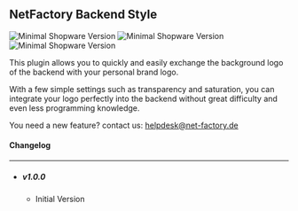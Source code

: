 ## NetFactory Backend Style

![Minimal Shopware Version](https://img.shields.io/badge/Version-1.0.0-blue.svg?style=popout-square) ![Minimal Shopware Version](https://img.shields.io/badge/Min.%20SW%20Version-5.2.0-blue.svg?style=popout-square) ![Minimal Shopware Version](https://img.shields.io/badge/License-LGPL-blue.svg?style=popout-square)

This plugin allows you to quickly and easily exchange the background logo of the backend with your personal brand logo.

With a few simple settings such as transparency and saturation, you can integrate your logo perfectly into the backend without great difficulty and even less programming knowledge.

You need a new feature? contact us: helpdesk@net-factory.de

#### Changelog
---
* ##### v1.0.0
    * Initial Version
